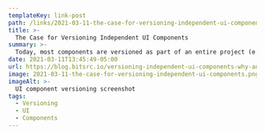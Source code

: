 ```yaml
---
templateKey: link-post
path: /links/2021-03-11-the-case-for-versioning-independent-ui-components
title: >-
  The Case for Versioning Independent UI Components
summary: >-
  Today, most components are versioned as part of an entire project (e.g. component-library). This conflicts with the idea of composing modular UI applications.
date: 2021-03-11T13:45:49-05:00
url: https://blog.bitsrc.io/versioning-independent-ui-components-why-and-how-7ea60d8be5f2?gi=d7428869acf7
image: 2021-03-11-the-case-for-versioning-independent-ui-components.png
imageAlt: >-
  UI component versioning screenshot
tags:
  - Versioning
  - UI
  - Components
---
```

